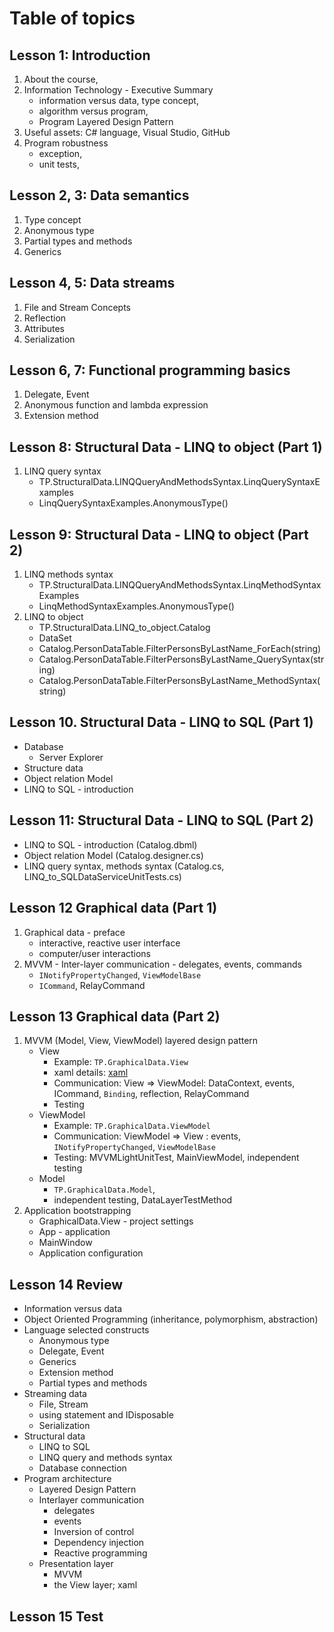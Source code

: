 # Table of topics

## Lesson 1: Introduction

1. About the course,
2. Information Technology - Executive Summary
   - information versus data, type concept,
   - algorithm versus program,
   - Program Layered Design Pattern
3. Useful assets: C# language, Visual Studio, GitHub
4. Program robustness
   - exception,
   - unit tests,

## Lesson 2, 3: Data semantics

1. Type concept
1. Anonymous type
1. Partial types and methods
1. Generics

## Lesson 4, 5: Data streams

1. File and Stream Concepts
1. Reflection
1. Attributes
1. Serialization

## Lesson 6, 7: Functional programming basics

1. Delegate, Event
1. Anonymous function and lambda expression
1. Extension method

## Lesson 8: Structural Data - LINQ to object (Part 1)

1. LINQ query syntax
   - TP.StructuralData.LINQQueryAndMethodsSyntax.LinqQuerySyntaxExamples
   - LinqQuerySyntaxExamples.AnonymousType()

## Lesson 9: Structural Data - LINQ to object (Part 2)

1. LINQ methods syntax
   - TP.StructuralData.LINQQueryAndMethodsSyntax.LinqMethodSyntaxExamples
   - LinqMethodSyntaxExamples.AnonymousType()
1. LINQ to object
   - TP.StructuralData.LINQ_to_object.Catalog
   - DataSet
   - Catalog.PersonDataTable.FilterPersonsByLastName_ForEach(string)
   - Catalog.PersonDataTable.FilterPersonsByLastName_QuerySyntax(string)
   - Catalog.PersonDataTable.FilterPersonsByLastName_MethodSyntax(string)

## Lesson 10. Structural Data - LINQ to SQL (Part 1)

- Database
  - Server Explorer
- Structure data
- Object relation Model
- LINQ to SQL - introduction

## Lesson 11: Structural Data - LINQ to SQL (Part 2)

- LINQ to SQL - introduction (Catalog.dbml)
- Object relation Model (Catalog.designer.cs)
- LINQ query syntax, methods syntax (Catalog.cs, LINQ_to_SQLDataServiceUnitTests.cs)

## Lesson 12 Graphical data (Part 1)

1. Graphical data - preface
   - interactive, reactive user interface
   - computer/user interactions
2. MVVM - Inter-layer communication - delegates, events, commands
   - `INotifyPropertyChanged`, `ViewModelBase`
   - `ICommand`, RelayCommand

## Lesson 13 Graphical data (Part 2)

1. MVVM (Model, View, ViewModel) layered design pattern
   - View
     - Example: `TP.GraphicalData.View`
     - xaml details: [xaml](https://docs.microsoft.com/dotnet/framework/xaml-services/)
     - Communication: View => ViewModel: DataContext, events, ICommand, `Binding`, reflection, RelayCommand
     - Testing
   - ViewModel
     - Example: `TP.GraphicalData.ViewModel`
     - Communication: ViewModel => View : events, `INotifyPropertyChanged`, `ViewModelBase`
     - Testing: MVVMLightUnitTest, MainViewModel, independent testing
   - Model
     - `TP.GraphicalData.Model`,
     - independent testing, DataLayerTestMethod
2. Application bootstrapping
   - GraphicalData.View - project settings
   - App - application
   - MainWindow
   - Application configuration

## Lesson 14 Review

- Information versus data
- Object Oriented Programming (inheritance, polymorphism, abstraction)
- Language selected constructs
  - Anonymous type
  - Delegate, Event
  - Generics
  - Extension method
  - Partial types and methods
- Streaming data
  - File, Stream
  - using statement and IDisposable
  - Serialization
- Structural data
  - LINQ to SQL
  - LINQ query and methods syntax
  - Database connection
- Program architecture
  - Layered Design Pattern
  - Interlayer communication
    - delegates
    - events
    - Inversion of control
    - Dependency injection
    - Reactive programming
  - Presentation layer
    - MVVM
    - the View layer; xaml

## Lesson 15 Test
